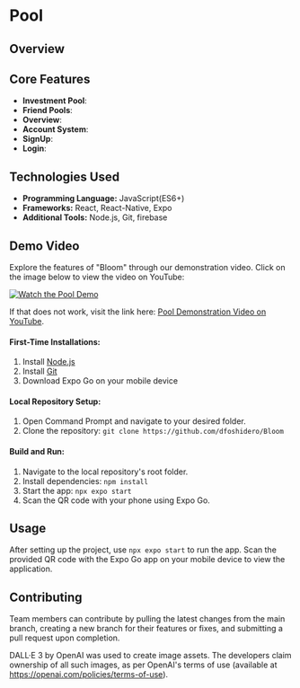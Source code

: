 # Pool

## Overview

## Core Features

- **Investment Pool**: 
- **Friend Pools**: 
- **Overview**: 
- **Account System**: 
- **SignUp**: 
- **Login**: 

## Technologies Used
- **Programming Language:** JavaScript(ES6+)
- **Frameworks:** React, React-Native, Expo
- **Additional Tools:** Node.js, Git, firebase

## Demo Video
Explore the features of "Bloom" through our demonstration video. Click on the image below to view the video on YouTube:

[![Watch the Pool Demo](http://img.youtube.com/vi/v2pALOEpWOQ/0.jpg)](https://www.youtube.com/watch?v=VJa4_xRdSYE "Watch the Pool Demo")

If that does not work, visit the link here: [Pool Demonstration Video on YouTube](https://www.youtube.com/watch?v=VJa4_xRdSYE).


#### First-Time Installations:
1. Install [Node.js](https://nodejs.org/en/download)
2. Install [Git](https://git-scm.com/download/win)
3. Download Expo Go on your mobile device

#### Local Repository Setup:
1. Open Command Prompt and navigate to your desired folder.
2. Clone the repository: `git clone https://github.com/dfoshidero/Bloom`

#### Build and Run:
1. Navigate to the local repository's root folder.
2. Install dependencies: `npm install`
3. Start the app: `npx expo start`
4. Scan the QR code with your phone using Expo Go.

## Usage

After setting up the project, use `npx expo start` to run the app. Scan the provided QR code with the Expo Go app on your mobile device to view the application.

## Contributing

Team members can contribute by pulling the latest changes from the main branch, creating a new branch for their features or fixes, and submitting a pull request upon completion.

DALL·E 3 by OpenAI was used to create image assets. The developers claim ownership of all such images, as per OpenAI's terms of use (available at https://openai.com/policies/terms-of-use).
